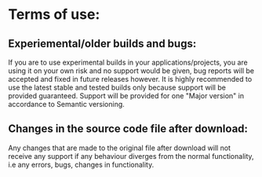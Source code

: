 # Terms of use:
## Experiemental/older builds and bugs:
If you are to use experimental builds in your applications/projects, you are using it on your own risk and no support would be given, bug reports
will be accepted and fixed in future releases however. It is highly recommended to use the latest stable and tested builds only because support will be provided guaranteed.
Support will be provided for one "Major version" in accordance to Semantic versioning.
## Changes in the source code file after download:
Any changes that are made to the original file after download will not receive any support if any behaviour diverges from the normal functionality, i.e any errors, bugs, changes in functionality.
